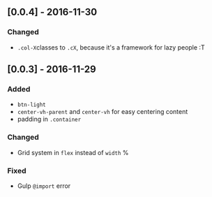 ## [0.0.4] - 2016-11-30
### Changed
- `.col-X`classes to `.cX`, because it's a framework for lazy people :T

## [0.0.3] - 2016-11-29
### Added
- `btn-light`
- `center-vh-parent` and `center-vh` for easy centering content
- padding in `.container`

### Changed
- Grid system in `flex` instead of `width` %

### Fixed
- Gulp `@import` error